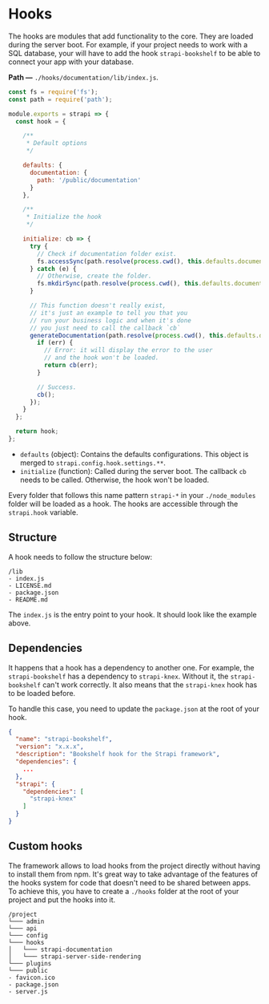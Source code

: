 # Hooks

The hooks are modules that add functionality to the core. They are loaded during the server boot. For example, if your project needs to work with a SQL database, your will have to add the hook `strapi-bookshelf` to be able to connect your app with your database.

**Path —** `./hooks/documentation/lib/index.js`.
```js
const fs = require('fs');
const path = require('path');

module.exports = strapi => {
  const hook = {

    /**
     * Default options
     */

    defaults: {
      documentation: {
        path: '/public/documentation'
      }
    },

    /**
     * Initialize the hook
     */

    initialize: cb => {
      try {
        // Check if documentation folder exist.
        fs.accessSync(path.resolve(process.cwd(), this.defaults.documentation.path));
      } catch (e) {
        // Otherwise, create the folder.
        fs.mkdirSync(path.resolve(process.cwd(), this.defaults.documentation.path));
      }

      // This function doesn't really exist,
      // it's just an example to tell you that you
      // run your business logic and when it's done
      // you just need to call the callback `cb`
      generateDocumentation(path.resolve(process.cwd(), this.defaults.documentation.path), function(err) {
        if (err) {
          // Error: it will display the error to the user
          // and the hook won't be loaded.
          return cb(err);
        }

        // Success.
        cb();
      });
    }
  };

  return hook;
};
```

- `defaults` (object): Contains the defaults configurations. This object is merged to `strapi.config.hook.settings.**`.
- `initialize` (function): Called during the server boot. The callback `cb` needs to be called. Otherwise, the hook won't be loaded.

Every folder that follows this name pattern `strapi-*` in your `./node_modules` folder will be loaded as a hook. The hooks are accessible through the `strapi.hook` variable.

## Structure

A hook needs to follow the structure below:

```
/lib
- index.js
- LICENSE.md
- package.json
- README.md
```

The `index.js` is the entry point to your hook. It should look like the example above.

## Dependencies

It happens that a hook has a dependency to another one. For example, the `strapi-bookshelf` has a dependency to `strapi-knex`. Without it, the `strapi-bookshelf` can't work correctly. It also means that the `strapi-knex` hook has to be loaded before.

To handle this case, you need to update the `package.json` at the root of your hook.

```json
{
  "name": "strapi-bookshelf",
  "version": "x.x.x",
  "description": "Bookshelf hook for the Strapi framework",
  "dependencies": {
    ...
  },
  "strapi": {
    "dependencies": [
      "strapi-knex"
    ]
  }
}  
```

## Custom hooks

The framework allows to load hooks from the project directly without having to install them from npm. It's great way to take advantage of the features of the hooks system for code that doesn't need to be shared between apps. To achieve this, you have to create a `./hooks` folder at the root of your project and put the hooks into it.

```
/project
└─── admin
└─── api
└─── config
└─── hooks
│   └─── strapi-documentation
│   └─── strapi-server-side-rendering
└─── plugins
└─── public
- favicon.ico
- package.json
- server.js
```
